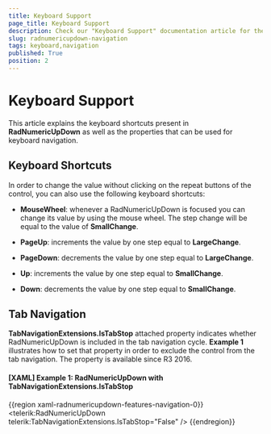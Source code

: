 ```yaml
---
title: Keyboard Support
page_title: Keyboard Support
description: Check our "Keyboard Support" documentation article for the RadNumericUpDown WPF control.
slug: radnumericupdown-navigation
tags: keyboard,navigation
published: True
position: 2
---
```


# Keyboard Support

This article explains the keyboard shortcuts present in __RadNumericUpDown__ as well as the properties that can be used for keyboard navigation.

## Keyboard Shortcuts

In order to change the value without clicking on the repeat buttons of the control, you can also use the following keyboard shortcuts:

* __MouseWheel__: whenever a RadNumericUpDown is focused you can change its value by using the mouse wheel. The step change will be equal to the value of __SmallChange__.

* __PageUp__: increments the value by one step equal to __LargeChange__.

* __PageDown__: decrements the value by one step equal to __LargeChange__.

* __Up__: increments the value by one step equal to __SmallChange__.

* __Down__: decrements the value by one step equal to __SmallChange__.

## Tab Navigation

__TabNavigationExtensions.IsTabStop__ attached property indicates whether RadNumericUpDown is included in the tab navigation cycle. __Example 1__ illustrates how to set that property in order to exclude the control from the tab navigation. The property is available since R3 2016.

#### __[XAML] Example 1: RadNumericUpDown with TabNavigationExtensions.IsTabStop__

{{region xaml-radnumericupdown-features-navigation-0}}
	<telerik:RadNumericUpDown telerik:TabNavigationExtensions.IsTabStop="False" />
{{endregion}}
